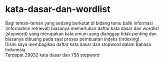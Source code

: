 # kata-dasar-dan-wordlist
Bagi teman-teman yang sedang berkutat di bidang temu balik informasi (information retrieval) biasanya memerlukan daftar kata dasar dan wordlist (stopword) yang merupakan kata umum yang dianggap tidak penting dan biasanya dibuang pada saat proses pembuatan indeks (indexing).<br>
Disini saya membagikan daftar kata dasar dan stopword dalam Bahasa Indonesia.<br>
Terdapat 29932 kata dasar dan 758 stopword
